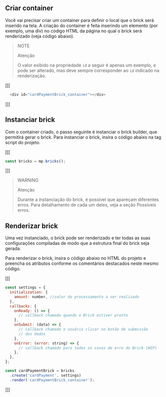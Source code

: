 ## Criar container

Você vai precisar criar um container para definir o local que o brick será inserido na tela. A criação do container é feita inserindo um elemento (por exemplo, uma div) no código HTML da página no qual o brick será renderizado (veja código abaixo). 


>NOTE
>
> Atenção
>
> O valor exibido na propriedade `id` a seguir é apenas um exemplo, e pode ser alterado, mas deve sempre corresponder ao `id` indicado na renderização.

[[[
```javascript
  <div id="cardPaymentBrick_container"></div> 
```
]]]


## Instanciar brick

Com o container criado, o passo seguinte é instanciar o brick builder, que permitirá gerar o brick. Para instanciar o brick, insira o código abaixo na tag script do projeto.

[[[
```javascript
const bricks = mp.bricks();
```
]]]


> WARNING
>
> Atenção
>
> Durante a instanciação do brick, é possível que apareçam diferentes erros. Para detalhamento de cada um deles, veja a seção Possíveis erros.


## Renderizar brick

Uma vez instanciado, o brick pode ser renderizado e ter todas as suas configurações compiladas de modo que a estrutura final do brick seja gerada.

Para renderizar o brick, insira o código abaixo no HTML do projeto e preencha os atributos conforme os comentários destacados neste mesmo código.


[[[
```javascript
const settings = {
  initialization: {
    amount: number, //valor do processamento a ser realizado
  },
  callbacks: {
    onReady: () => {
      // callback chamado quando o Brick estiver pronto
    },
    onSubmit: (data) => {
      // callback chamado o usuário clicar no botão de submissão
      // dos dados
    },
    onError: (error: string) => { 
      // callback chamado para todos os casos de erro do Brick (WIP)
    },
  },
};

const cardPaymentBrick = bricks
  .create('cardPayment', settings)
  .render('cardPaymentBrick_container');
```
]]]
